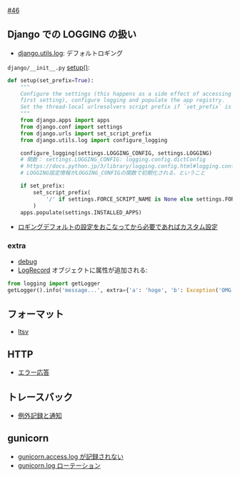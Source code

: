 [#46](https://github.com/hdknr/annotated-django/issues/46)


## Django での LOGGING の扱い

- [django.utils.log](https://docs.djangoproject.com/ja/2.0/_modules/django/utils/log/): デフォルトロギング

`django/__init__.py` [setup()](https://github.com/hdknr/annotated-django/blob/2.0.x/django/__init__.py#L8): 

~~~py
def setup(set_prefix=True):
    """
    Configure the settings (this happens as a side effect of accessing the
    first setting), configure logging and populate the app registry.
    Set the thread-local urlresolvers script prefix if `set_prefix` is True.
    """
    from django.apps import apps
    from django.conf import settings
    from django.urls import set_script_prefix
    from django.utils.log import configure_logging

    configure_logging(settings.LOGGING_CONFIG, settings.LOGGING)
    # 関数： settings.LOGGING_CONFIG: logging.config.dictConfig
    # https://docs.python.jp/3/library/logging.config.html#logging.config.dictConfig
    # LOGGING設定情報がLOGGING_CONFIGの関数で初期化される、ということ

    if set_prefix:
        set_script_prefix(
            '/' if settings.FORCE_SCRIPT_NAME is None else settings.FORCE_SCRIPT_NAME
        )
    apps.populate(settings.INSTALLED_APPS)
~~~

- [ロギングデフォルトの設定をおこなってから必要であればカスタム設定](https://github.com/hdknr/annotated-django/commit/5d7692a7e9a70c49a94c3382ef43ad4cdc31d31b)

### extra

- [debug](https://docs.python.jp/3/library/logging.html#logging.debug)
- [LogRecord](https://docs.python.jp/3/library/logging.html#logrecord-objects) オブジェクトに属性が追加される:

~~~py 
from logging import getLogger
getLogger().info('message...', extra={'a': 'hoge', 'b': Exception('OMG!')})
~~~

## フォーマット

- [ltsv](ltsv.md)

## HTTP

- [エラー応答](errors.md)

## トレースバック

- [例外記録と通知](traceback.md)

## gunicorn

- [gunicorn.access.log が記録されない](django.logging.md)
- [gunicorn.log ローテーション](django.logging.md)
